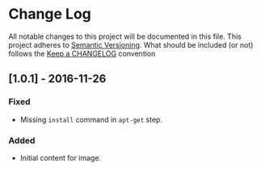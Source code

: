 # Change Log

All notable changes to this project will be documented in this file.
This project adheres to [Semantic Versioning](http://semver.org/).
What should be included (or not) follows the [Keep a CHANGELOG](http://keepachangelog.com/)
convention

## [1.0.1] - 2016-11-26
### Fixed
- Missing `install` command in `apt-get` step.

### Added
- Initial content for image.
